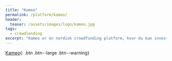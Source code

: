```yaml
---
title: "Kameo"
permalink: /platform/kameo/
header:
  teaser: /assets/images/logo/kameo.jpg
tags:
  - crowdlending
excerpt: "Kameo er en nordisk crowdfunding platform, hvor du kan investere i udviklingsprojekter for virksomheder i Sverige, Norge og Sverige."
---
```


[Kameo](/go/kameo/){: .btn .btn--large .btn--warning}
